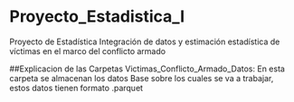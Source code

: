 # Proyecto_Estadistica_I
Proyecto de Estadística Integración de datos y estimación estadística de víctimas en el marco del conflicto armado

##Explicacion de las Carpetas
Victimas_Conflicto_Armado_Datos: En esta carpeta se almacenan los datos Base sobre los cuales se va a trabajar, estos datos tienen formato .parquet
